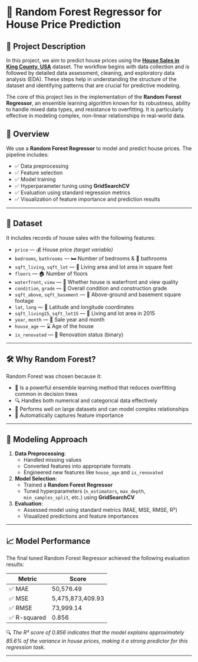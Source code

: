 # 🏡 Random Forest Regressor for House Price Prediction

## 📌 Project Description

In this project, we aim to predict house prices using the **[House Sales in King County, USA](https://www.kaggle.com/datasets/harlfoxem/housesalesprediction)** dataset. The workflow begins with data collection and is followed by detailed data assessment, cleaning, and exploratory data analysis (EDA). These steps help in understanding the structure of the dataset and identifying patterns that are crucial for predictive modeling.

The core of this project lies in the implementation of the **Random Forest Regressor**, an ensemble learning algorithm known for its robustness, ability to handle mixed data types, and resistance to overfitting. It is particularly effective in modeling complex, non-linear relationships in real-world data.

## 📌 Overview

We use a **Random Forest Regressor** to model and predict house prices. The pipeline includes:
- ✅ Data preprocessing  
- ✅ Feature selection  
- ✅ Model training  
- ✅ Hyperparameter tuning using **GridSearchCV**  
- ✅ Evaluation using standard regression metrics  
- ✅ Visualization of feature importance and prediction results  

---

## 📂 Dataset
 It includes records of house sales with the following features:

- `price` — 💰 House price *(target variable)*
- `bedrooms`, `bathrooms` — 🛏️ Number of bedrooms & 🛁 bathrooms
- `sqft_living`, `sqft_lot` — 📐 Living area and lot area in square feet
- `floors` — 🏠 Number of floors
- `waterfront`, `view` — 🌊 Whether house is waterfront and view quality
- `condition`, `grade` — 🧱 Overall condition and construction grade
- `sqft_above`, `sqft_basement` — 📏 Above-ground and basement square footage
- `lat`, `long` — 📍 Latitude and longitude coordinates
- `sqft_living15`, `sqft_lot15` — 📆 Living and lot area in 2015
- `year`, `month` — 📅 Sale year and month
- `house_age` — ⌛ Age of the house
- `is_renovated` — 🔧 Renovation status (binary)

---

## 🛠️ Why Random Forest?

Random Forest was chosen because it:
- 🌳 Is a powerful ensemble learning method that reduces overfitting common in decision trees
- 🔍 Handles both numerical and categorical data effectively
- 💪 Performs well on large datasets and can model complex relationships
- 🧠 Automatically captures feature importance

---

## 🧪 Modeling Approach

1. **Data Preprocessing**:
   - Handled missing values  
   - Converted features into appropriate formats  
   - Engineered new features like `house_age` and `is_renovated`  
2. **Model Selection**:
   - Trained a **Random Forest Regressor**  
   - Tuned hyperparameters (`n_estimators`, `max_depth`, `min_samples_split`, etc.) using **GridSearchCV**  
3. **Evaluation**:
   - Assessed model using standard metrics (MAE, MSE, RMSE, R²)  
   - Visualized predictions and feature importances  

---

## 📈 Model Performance

The final tuned Random Forest Regressor achieved the following evaluation results:

| Metric        | Score               |
|---------------|---------------------|
| ✅ MAE         | 50,576.49            |
| ✅ MSE         | 5,475,873,409.93     |
| ✅ RMSE        | 73,999.14            |
| ✅ R-squared   | 0.856                |

🔍 *The R² score of 0.856 indicates that the model explains approximately 85.6% of the variance in house prices, making it a strong predictor for this regression task.*

---

